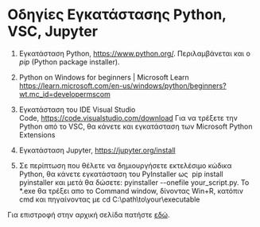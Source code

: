 
# Οδηγίες Εγκατάστασης Python, VSC, Jupyter

1. Eγκατάσταση Python, https://www.python.org/. Περιλαμβάνεται και ο *pip* (Python package installer).

1. Python on Windows for beginners | Microsoft Learn  https://learn.microsoft.com/en-us/windows/python/beginners?wt.mc_id=developermscom

1. Εγκατάσταση του IDE Visual Studio Code, https://code.visualstudio.com/download 
Για να τρέξετε την Python από το VSC, θα κάνετε και εγκατάσταση των Microsoft Python Extensions

1. Εγκατάσταση Jupyter, https://jupyter.org/install

1. Σε περίπτωση που θέλετε να δημιουργήσετε εκτελέσιμο κώδικα Python, θα κάνετε εγκατάσταση του PyInstaller ως 
pip install pyinstaller και μετά θα δώσετε: pyinstaller --onefile your_script.py. To *.exe θα τρέξει απο το Command window, δίνοντας Win+R, κατόπιν cmd και πηγαίνοντας με cd C:\path\to\your\executable


 Για επιστροφή στην αρχική σελίδα πατήστε [εδώ](README.md).
